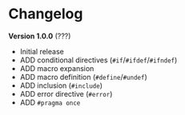 # Changelog

**Version 1.0.0** (???)

- Initial release
- ADD conditional directives (`#if`/`#ifdef`/`#ifndef`)
- ADD macro expansion
- ADD macro definition (`#define`/`#undef`)
- ADD inclusion (`#include`)
- ADD error directive (`#error`)
- ADD `#pragma once`
